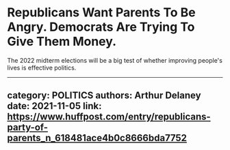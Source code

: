 # Republicans Want Parents To Be Angry. Democrats Are Trying To Give Them Money.

The 2022 midterm elections will be a big test of whether improving people's lives is effective politics.

---
category: POLITICS
authors: Arthur Delaney
date: 2021-11-05
link: https://www.huffpost.com/entry/republicans-party-of-parents_n_618481ace4b0c8666bda7752
---
